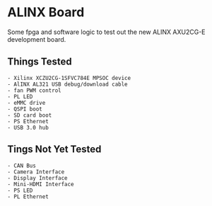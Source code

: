 # ALINX Board
Some fpga and software logic to test out the new ALINX AXU2CG-E development board.

## Things Tested
    - Xilinx XCZU2CG-1SFVC784E MPSOC device
    - AlINX AL321 USB debug/download cable
    - fan PWM control
    - PL LED
    - eMMC drive
    - QSPI boot
    - SD card boot
    - PS Ethernet
    - USB 3.0 hub

## Tings Not Yet Tested
    - CAN Bus
    - Camera Interface
    - Display Interface
    - Mini-HDMI Interface
    - PS LED
    - PL Ethernet



